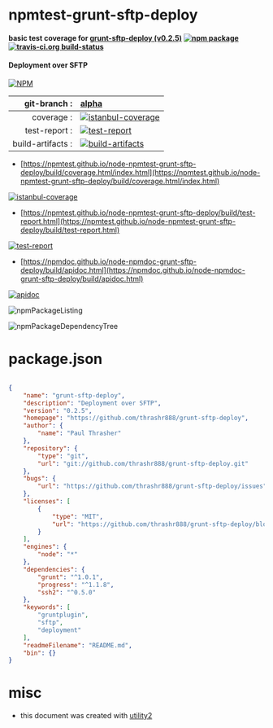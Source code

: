# npmtest-grunt-sftp-deploy

#### basic test coverage for  [grunt-sftp-deploy (v0.2.5)](https://github.com/thrashr888/grunt-sftp-deploy)  [![npm package](https://img.shields.io/npm/v/npmtest-grunt-sftp-deploy.svg?style=flat-square)](https://www.npmjs.org/package/npmtest-grunt-sftp-deploy) [![travis-ci.org build-status](https://api.travis-ci.org/npmtest/node-npmtest-grunt-sftp-deploy.svg)](https://travis-ci.org/npmtest/node-npmtest-grunt-sftp-deploy)

#### Deployment over SFTP

[![NPM](https://nodei.co/npm/grunt-sftp-deploy.png?downloads=true&downloadRank=true&stars=true)](https://www.npmjs.com/package/grunt-sftp-deploy)

| git-branch : | [alpha](https://github.com/npmtest/node-npmtest-grunt-sftp-deploy/tree/alpha)|
|--:|:--|
| coverage : | [![istanbul-coverage](https://npmtest.github.io/node-npmtest-grunt-sftp-deploy/build/coverage.badge.svg)](https://npmtest.github.io/node-npmtest-grunt-sftp-deploy/build/coverage.html/index.html)|
| test-report : | [![test-report](https://npmtest.github.io/node-npmtest-grunt-sftp-deploy/build/test-report.badge.svg)](https://npmtest.github.io/node-npmtest-grunt-sftp-deploy/build/test-report.html)|
| build-artifacts : | [![build-artifacts](https://npmtest.github.io/node-npmtest-grunt-sftp-deploy/glyphicons_144_folder_open.png)](https://github.com/npmtest/node-npmtest-grunt-sftp-deploy/tree/gh-pages/build)|

- [https://npmtest.github.io/node-npmtest-grunt-sftp-deploy/build/coverage.html/index.html](https://npmtest.github.io/node-npmtest-grunt-sftp-deploy/build/coverage.html/index.html)

[![istanbul-coverage](https://npmtest.github.io/node-npmtest-grunt-sftp-deploy/build/screenCapture.buildCi.browser.%252Ftmp%252Fbuild%252Fcoverage.lib.html.png)](https://npmtest.github.io/node-npmtest-grunt-sftp-deploy/build/coverage.html/index.html)

- [https://npmtest.github.io/node-npmtest-grunt-sftp-deploy/build/test-report.html](https://npmtest.github.io/node-npmtest-grunt-sftp-deploy/build/test-report.html)

[![test-report](https://npmtest.github.io/node-npmtest-grunt-sftp-deploy/build/screenCapture.buildCi.browser.%252Ftmp%252Fbuild%252Ftest-report.html.png)](https://npmtest.github.io/node-npmtest-grunt-sftp-deploy/build/test-report.html)

- [https://npmdoc.github.io/node-npmdoc-grunt-sftp-deploy/build/apidoc.html](https://npmdoc.github.io/node-npmdoc-grunt-sftp-deploy/build/apidoc.html)

[![apidoc](https://npmdoc.github.io/node-npmdoc-grunt-sftp-deploy/build/screenCapture.buildCi.browser.%252Ftmp%252Fbuild%252Fapidoc.html.png)](https://npmdoc.github.io/node-npmdoc-grunt-sftp-deploy/build/apidoc.html)

![npmPackageListing](https://npmtest.github.io/node-npmtest-grunt-sftp-deploy/build/screenCapture.npmPackageListing.svg)

![npmPackageDependencyTree](https://npmtest.github.io/node-npmtest-grunt-sftp-deploy/build/screenCapture.npmPackageDependencyTree.svg)



# package.json

```json

{
    "name": "grunt-sftp-deploy",
    "description": "Deployment over SFTP",
    "version": "0.2.5",
    "homepage": "https://github.com/thrashr888/grunt-sftp-deploy",
    "author": {
        "name": "Paul Thrasher"
    },
    "repository": {
        "type": "git",
        "url": "git://github.com/thrashr888/grunt-sftp-deploy.git"
    },
    "bugs": {
        "url": "https://github.com/thrashr888/grunt-sftp-deploy/issues"
    },
    "licenses": [
        {
            "type": "MIT",
            "url": "https://github.com/thrashr888/grunt-sftp-deploy/blob/master/LICENSE-MIT"
        }
    ],
    "engines": {
        "node": "*"
    },
    "dependencies": {
        "grunt": "^1.0.1",
        "progress": "^1.1.8",
        "ssh2": "^0.5.0"
    },
    "keywords": [
        "gruntplugin",
        "sftp",
        "deployment"
    ],
    "readmeFilename": "README.md",
    "bin": {}
}
```



# misc
- this document was created with [utility2](https://github.com/kaizhu256/node-utility2)
